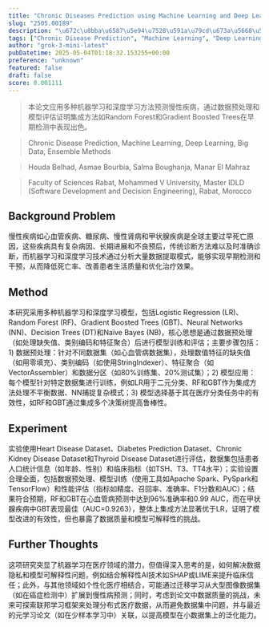 ```yaml
---
title: "Chronic Diseases Prediction using Machine Learning and Deep Learning Methods"
slug: "2505.00189"
description: "\u672c\u8bba\u6587\u5e94\u7528\u591a\u79cd\u673a\u5668\u5b66\u4e60\u548c\u6df1\u5ea6\u5b66\u4e60\u65b9\u6cd5\u9884\u6d4b\u6162\u6027\u75be\u75c5\uff0c\u901a\u8fc7\u6570\u636e\u9884\u5904\u7406\u548c\u6a21\u578b\u8bc4\u4f30\u8bc1\u660e\u96c6\u6210\u65b9\u6cd5\u5982Random Forest\u548cGradient Boosted Trees\u5728\u65e9\u671f\u68c0\u6d4b\u4e2d\u8868\u73b0\u51fa\u8272\u3002"
tags: ["Chronic Disease Prediction", "Machine Learning", "Deep Learning", "Big Data", "Ensemble Methods"]
author: "grok-3-mini-latest"
pubDatetime: 2025-05-04T01:18:32.153255+00:00
preference: "unknown"
featured: false
draft: false
score: 0.001111
---
```


> 本论文应用多种机器学习和深度学习方法预测慢性疾病，通过数据预处理和模型评估证明集成方法如Random Forest和Gradient Boosted Trees在早期检测中表现出色。

> Chronic Disease Prediction, Machine Learning, Deep Learning, Big Data, Ensemble Methods 

> Houda Belhad, Asmae Bourbia, Salma Boughanja, Manar El Mahraz

> Faculty of Sciences Rabat, Mohammed V University, Master IDLD (Software Development and Decision Engineering), Rabat, Morocco 

## Background Problem

慢性疾病如心血管疾病、糖尿病、慢性肾病和甲状腺疾病是全球主要过早死亡原因，这些疾病具有复杂病因、长期进展和不良预后，传统诊断方法难以及时准确诊断，而机器学习和深度学习技术通过分析大量数据提取模式，能够实现早期检测和干预，从而降低死亡率、改善患者生活质量和优化治疗效果。

## Method

本研究采用多种机器学习和深度学习模型，包括Logistic Regression (LR)、Random Forest (RF)、Gradient Boosted Trees (GBT)、Neural Networks (NN)、Decision Trees (DT)和Naïve Bayes (NB)，核心思想是通过数据预处理（如处理缺失值、类别编码和特征聚合）后进行模型训练和评估；主要步骤包括：1) 数据预处理：针对不同数据集（如心血管病数据集），处理数值特征的缺失值（如用零填充）、类别编码（如使用StringIndexer）、特征聚合（如VectorAssembler）和数据分区（如80%训练集、20%测试集）；2) 模型应用：每个模型针对特定数据集进行训练，例如LR用于二元分类、RF和GBT作为集成方法处理不平衡数据、NN捕捉复杂模式；3) 模型选择基于其在医疗分类任务中的有效性，如RF和GBT通过集成多个决策树提高鲁棒性。

## Experiment

实验使用Heart Disease Dataset、Diabetes Prediction Dataset、Chronic Kidney Disease Dataset和Thyroid Disease Dataset进行评估，数据集包括患者人口统计信息（如年龄、性别）和临床指标（如TSH、T3、TT4水平）；实验设置合理全面，包括数据预处理、模型训练（使用工具如Apache Spark、PySpark和TensorFlow）和性能评估（指标如精度、召回率、准确率、F1分数和AUC）；结果符合预期，RF和GBT在心血管病预测中达到96%准确率和0.99 AUC，而在甲状腺疾病中GBT表现最佳（AUC=0.9263），整体上集成方法显著优于LR，证明了模型改进的有效性，但也暴露了数据质量和模型可解释性的挑战。

## Further Thoughts 

这项研究突显了机器学习在医疗领域的潜力，但值得深入思考的是，如何解决数据隐私和模型可解释性问题，例如结合解释性AI技术如SHAP或LIME来提升临床信任；此外，与其他领域如个性化医疗相结合，可能通过迁移学习从大型图像数据集（如在癌症检测中）扩展到慢性病预测；同时，考虑到论文中数据质量的挑战，未来可探索联邦学习框架来处理分布式医疗数据，从而避免数据集中问题，并与最近的元学习论文（如在少样本学习中）关联，以提高模型在小数据集上的泛化能力。